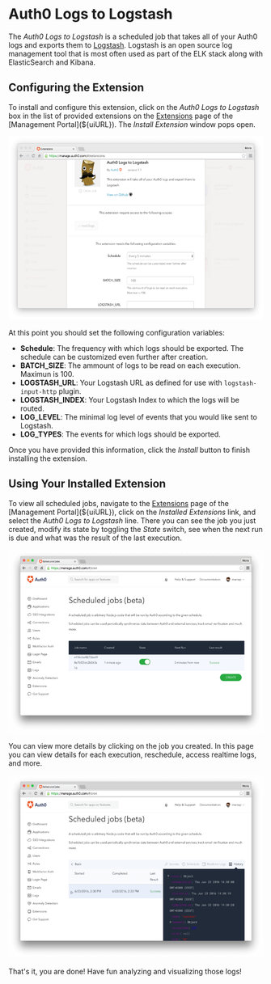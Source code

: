 # Auth0 Logs to Logstash

The _Auth0 Logs to Logstash_ is a scheduled job that takes all of your Auth0 logs and exports them to [Logstash](https://www.elastic.co/products/logstash). Logstash is an open source log management tool that is most often used as part of the ELK stack along with ElasticSearch and Kibana.

## Configuring the Extension

To install and configure this extension, click on the _Auth0 Logs to Logstash_ box in the list of provided extensions on the [Extensions](${uiURL}/#/extensions) page of the [Management Portal](${uiURL}). The _Install Extension_ window pops open.

![](/media/articles/extensions/logstash/extension-mgmt-logstash.png)

At this point you should set the following configuration variables:

- **Schedule**: The frequency with which logs should be exported. The schedule can be customized even further after creation.
- **BATCH_SIZE**: The ammount of logs to be read on each execution. Maximun is 100.
- **LOGSTASH_URL**: Your Logstash URL as defined for use with `logstash-input-http` plugin.
- **LOGSTASH_INDEX**: Your Logstash Index to which the logs will be routed.
- **LOG_LEVEL**: The minimal log level of events that you would like sent to Logstash.
- **LOG_TYPES**: The events for which logs should be exported.

Once you have provided this information, click the _Install_ button to finish installing the extension.

## Using Your Installed Extension

 To view all scheduled jobs, navigate to the [Extensions](${uiURL}/#/extensions) page of the [Management Portal](${uiURL}), click on the _Installed Extensions_ link, and select the _Auth0 Logs to Logstash_ line. There you can see the job you just created, modify its state by toggling the _State_ switch, see when the next run is due and what was the result of the last execution. 

![](/media/articles/extensions/logstash/view-cron-jobs.png)

You can view more details by clicking on the job you created. In this page you can view details for each execution, reschedule, access realtime logs, and more.

![](/media/articles/extensions/logstash/view-cron-details.png)

That's it, you are done! Have fun analyzing and visualizing those logs!

